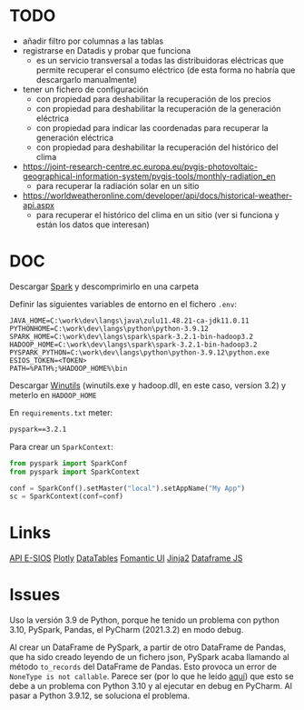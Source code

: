 # TODO

- añadir filtro por columnas a las tablas
- registrarse en Datadis y probar que funciona
  - es un servicio transversal a todas las distribuidoras eléctricas que permite recuperar el consumo eléctrico (de esta forma no habría que descargarlo manualmente)
- tener un fichero de configuración
  - con propiedad para deshabilitar la recuperación de los precios
  - con propiedad para deshabilitar la recuperación de la generación eléctrica
  - con propiedad para indicar las coordenadas para recuperar la generación eléctrica
  - con propiedad para deshabilitar la recuperación del histórico del clima
- https://joint-research-centre.ec.europa.eu/pvgis-photovoltaic-geographical-information-system/pvgis-tools/monthly-radiation_en
  - para recuperar la radiación solar en un sitio
- https://worldweatheronline.com/developer/api/docs/historical-weather-api.aspx
  - para recuperar el histórico del clima en un sitio (ver si funciona y están los datos que interesan)

# DOC

Descargar [Spark](https://spark.apache.org/downloads.html) y descomprimirlo en una carpeta

Definir las siguientes variables de entorno en el fichero `.env`:

```
JAVA_HOME=C:\work\dev\langs\java\zulu11.48.21-ca-jdk11.0.11
PYTHONHOME=C:\work\dev\langs\python\python-3.9.12
SPARK_HOME=C:\work\dev\langs\spark\spark-3.2.1-bin-hadoop3.2
HADOOP_HOME=C:\work\dev\langs\spark\spark-3.2.1-bin-hadoop3.2
PYSPARK_PYTHON=C:\work\dev\langs\python\python-3.9.12\python.exe
ESIOS_TOKEN=<TOKEN>
PATH=%PATH%;%HADOOP_HOME%\bin
```

Descargar [Winutils](https://github.com/kontext-tech/winutils) (winutils.exe y hadoop.dll, en este caso, version 3.2) y meterlo en `HADOOP_HOME`

En `requirements.txt` meter:

```requirements.txt
pyspark==3.2.1
```

Para crear un `SparkContext`:

```python
from pyspark import SparkConf
from pyspark import SparkContext

conf = SparkConf().setMaster("local").setAppName("My App")
sc = SparkContext(conf=conf)
```


# Links

[API E-SIOS](https://api.esios.ree.es)
[Plotly](https://plotly.com/javascript/plotlyjs-function-reference/#plotlynewplot)
[DataTables](https://datatables.net/manual/index)
[Fomantic UI](https://fomantic-ui.com)
[Jinja2](https://jinja.palletsprojects.com/en/3.1.x/templates/)
[Dataframe JS](https://gmousse.gitbooks.io/dataframe-js/content/doc/api/dataframe.html)


# Issues

Uso la versión 3.9 de Python, porque he tenido un problema con python 3.10, PySpark, Pandas, el PyCharm (2021.3.2) en modo debug.

Al crear un DataFrame de PySpark, a partir de otro DataFrame de Pandas, que ha sido creado leyendo de un fichero json, PySpark acaba llamando al método `to_records` del DataFrame de Pandas. Esto provoca un error de `NoneType is not callable`. Parece ser (por lo que he leído [aquí](https://www.reddit.com/r/learnpython/comments/shztvw/pandas_dfto_records_error_typeerror_nonetype/)) que esto se debe a un problema con Python 3.10 y al ejecutar en debug en PyCharm. Al pasar a Python 3.9.12, se soluciona el problema.